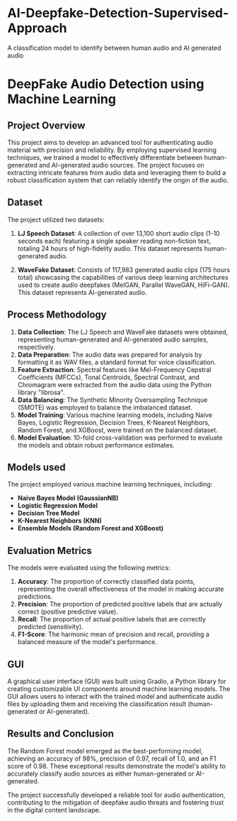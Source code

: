 # AI-Deepfake-Detection-Supervised-Approach
A classification model to identify between human audio and AI generated audio
# DeepFake Audio Detection using Machine Learning

## Project Overview
This project aims to develop an advanced tool for authenticating audio material with precision and reliability. By employing supervised learning techniques, we trained a model to effectively differentiate between human-generated and AI-generated audio sources. The project focuses on extracting intricate features from audio data and leveraging them to build a robust classification system that can reliably identify the origin of the audio.

## Dataset
The project utilized two datasets:

1. **LJ Speech Dataset**: A collection of over 13,100 short audio clips (1-10 seconds each) featuring a single speaker reading non-fiction text, totaling 24 hours of high-fidelity audio. This dataset represents human-generated audio.

2. **WaveFake Dataset**: Consists of 117,983 generated audio clips (175 hours total) showcasing the capabilities of various deep learning architectures used to create audio deepfakes (MelGAN, Parallel WaveGAN, HiFi-GAN). This dataset represents AI-generated audio.

## Process Methodology
1. **Data Collection**: The LJ Speech and WaveFake datasets were obtained, representing human-generated and AI-generated audio samples, respectively.
2. **Data Preparation**: The audio data was prepared for analysis by formatting it as WAV files, a standard format for voice classification.
3. **Feature Extraction**: Spectral features like Mel-Frequency Cepstral Coefficients (MFCCs), Tonal Centroids, Spectral Contrast, and Chromagram were extracted from the audio data using the Python library "librosa".
4. **Data Balancing**: The Synthetic Minority Oversampling Technique (SMOTE) was employed to balance the imbalanced dataset.
5. **Model Training**: Various machine learning models, including Naive Bayes, Logistic Regression, Decision Trees, K-Nearest Neighbors, Random Forest, and XGBoost, were trained on the balanced dataset.
6. **Model Evaluation**: 10-fold cross-validation was performed to evaluate the models and obtain robust performance estimates.

## Models used
The project employed various machine learning techniques, including:

- **Naive Bayes Model (GaussianNB)**
- **Logistic Regression Model**
- **Decision Tree Model**
- **K-Nearest Neighbors (KNN)**
- **Ensemble Models (Random Forest and XGBoost)**

## Evaluation Metrics
The models were evaluated using the following metrics:

1. **Accuracy**: The proportion of correctly classified data points, representing the overall effectiveness of the model in making accurate predictions.
2. **Precision**: The proportion of predicted positive labels that are actually correct (positive predictive value).
3. **Recall**: The proportion of actual positive labels that are correctly predicted (sensitivity).
4. **F1-Score**: The harmonic mean of precision and recall, providing a balanced measure of the model's performance.

## GUI
A graphical user interface (GUI) was built using Gradio, a Python library for creating customizable UI components around machine learning models. The GUI allows users to interact with the trained model and authenticate audio files by uploading them and receiving the classification result (human-generated or AI-generated).

## Results and Conclusion
The Random Forest model emerged as the best-performing model, achieving an accuracy of 98%, precision of 0.97, recall of 1.0, and an F1 score of 0.98. These exceptional results demonstrate the model's ability to accurately classify audio sources as either human-generated or AI-generated.

The project successfully developed a reliable tool for audio authentication, contributing to the mitigation of deepfake audio threats and fostering trust in the digital content landscape.
